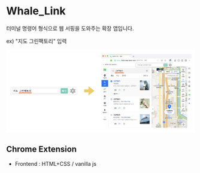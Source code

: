 # Whale_Link

터미널 명령어 형식으로 웹 서핑을 도와주는 확장 앱입니다.

ex) "지도 그린팩토리" 입력

<kbd>![Alt Text](/example.png)</kdb>

## Chrome Extension

* Frontend : HTML+CSS / vanilla js
